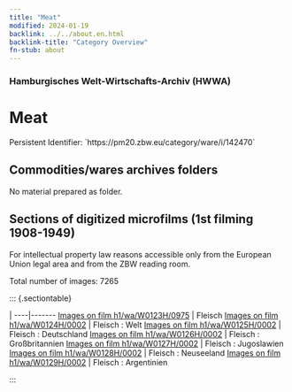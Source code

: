 ```yaml
---
title: "Meat"
modified: 2024-01-19
backlink: ../../about.en.html
backlink-title: "Category Overview"
fn-stub: about
---
```


### Hamburgisches Welt-Wirtschafts-Archiv (HWWA)

# Meat

<div class="hint">Persistent Identifier: `https://pm20.zbw.eu/category/ware/i/142470`</div>







## Commodities/wares archives folders





No material prepared as folder.



<a id="filmsections" />

## Sections of digitized microfilms (1st filming 1908-1949)

<p>For intellectual property law reasons accessible only from the European Union legal area and from the ZBW reading room.</p>



<p>Total number of images: 7265</p>




::: {.sectiontable}

 | 
----|-------
<a class="btn" href="https://pm20.zbw.eu/film/h1/wa/W0123H/0975" rel="nofollow">Images on film h1/wa/W0123H/0975</a> | Fleisch
<a class="btn" href="https://pm20.zbw.eu/film/h1/wa/W0124H/0002" rel="nofollow">Images on film h1/wa/W0124H/0002</a> | Fleisch : Welt
<a class="btn" href="https://pm20.zbw.eu/film/h1/wa/W0125H/0002" rel="nofollow">Images on film h1/wa/W0125H/0002</a> | Fleisch : Deutschland
<a class="btn" href="https://pm20.zbw.eu/film/h1/wa/W0126H/0002" rel="nofollow">Images on film h1/wa/W0126H/0002</a> | Fleisch : Großbritannien
<a class="btn" href="https://pm20.zbw.eu/film/h1/wa/W0127H/0002" rel="nofollow">Images on film h1/wa/W0127H/0002</a> | Fleisch : Jugoslawien
<a class="btn" href="https://pm20.zbw.eu/film/h1/wa/W0128H/0002" rel="nofollow">Images on film h1/wa/W0128H/0002</a> | Fleisch : Neuseeland
<a class="btn" href="https://pm20.zbw.eu/film/h1/wa/W0129H/0002" rel="nofollow">Images on film h1/wa/W0129H/0002</a> | Fleisch : Argentinien


:::
















